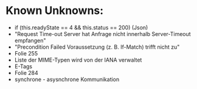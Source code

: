 # Known Unknowns:

 * if (this.readyState == 4 && this.status == 200) (Json)
 * "Request Time-out Server hat Anfrage nicht innerhalb Server-Timeout empfangen"
 * "Precondition Failed Voraussetzung (z. B. If-Match) trifft nicht zu"
 * Folie 255
 * Liste der MIME-Typen wird von der IANA verwaltet
 * E-Tags
 * Folie 284
 * synchrone - asysnchrone Kommunikation
